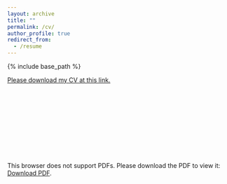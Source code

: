 ```yaml
---
layout: archive
title: ""
permalink: /cv/
author_profile: true
redirect_from:
  - /resume
---
```


{% include base_path %}

[Please download my CV at this link.]("https://tixiaoshan.github.io/_pages/Curriculum_Vitae.pdf")


<object data="https://tixiaoshan.github.io/_pages/Curriculum_Vitae.pdf" type="application/pdf" width="700px" height="700px">
    <embed src="https://tixiaoshan.github.io/_pages/Curriculum_Vitae.pdf">
        <p>This browser does not support PDFs. Please download the PDF to view it: <a href="https://tixiaoshan.github.io/_pages/Curriculum_Vitae.pdf">Download PDF</a>.</p>
    </embed>
</object>



<!-- Education
======
* Ph.D in Mechanical Engineering, Stevens Institute of Technology, 2019
* M.S. in Mechanical Electronics Engineering, Shanghai University, 2014
* B.S. in Mechanical Engineering and Automation, Qingdao University, 2011

Work experience
======
* 2014-Present: Research Assistant
  * Stevens Institute of Technology
  * Duties included: SLAM, Autonomous navigation system design (localization, mapping and motion planning)

* 2013-2014: Assistant Engineer
  * Shanghai ABB Engineering CO. Ltd.
  * Duties included: 3D modeling of assembly tools for BMW clutch, design of roll table’s cover plate for BMW production line

Teaching experience
======
* 2017-Present: Teaching Assistant, Introduction to Robotics, Stevens Institute of Technology
* 2017-Present: Teaching Assistant, Control Systems, Stevens Institute of Technology
* 2018: Teaching Assistant, Engineering Design, Stevens Institute of Technology
* 2016: Teaching Assistant, Systems Laboratory, Stevens Institute of Technology

Skills
======
* Programming Languages
  * Python, C/C++
* Softwares
  * Solidworks, ROS, Linux, Tensorflow, PyTorch, Keras, Matlab, AutoCAD
* Industry Knowledge
  * SLAM, Motion Planning, 3D Modeling, Machine Learning

Publications
======
* sa
 -->